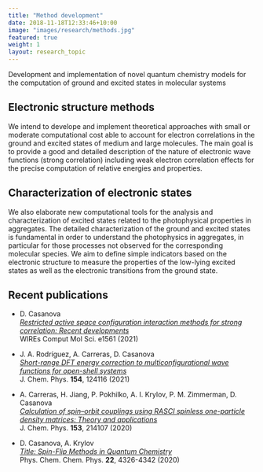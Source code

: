 ```yaml
---
title: "Method development"
date: 2018-11-18T12:33:46+10:00
image: "images/research/methods.jpg"
featured: true
weight: 1
layout: research_topic
---
```


Development and implementation of novel quantum chemistry models for the computation of 
ground and excited states in molecular systems

## Electronic structure methods 

We intend to develope and implement theoretical approaches with small or moderate computational cost able to 
account for electron correlations in the ground and excited states of medium and large molecules. The main goal is to 
provide a good and detailed description of the nature of electronic wave functions (strong correlation) including weak 
electron correlation effects for the precise computation of relative energies and properties. 

## Characterization of electronic states

We also elaborate new computational tools for the analysis and characterization of excited states related to the photophysical 
properties in aggregates. The detailed characterization of the ground and excited states is fundamental in order to 
understand the photophysics in aggregates, in particular for those processes not observed for the corresponding 
molecular species. We aim to define simple indicators based on the electronic structure to measure the properties of 
the low-lying excited states as well as the electronic transitions from the ground state. 

## Recent publications

- D. Casanova <br>
_[Restricted active space configuration interaction methods for strong correlation: Recent developments](https://wires.onlinelibrary.wiley.com/doi/10.1002/wcms.1561)_ <br>
WIREs Comput Mol Sci. e1561 (2021)

- J. A. Rodríguez, A. Carreras, D. Casanova <br>
_[Short-range DFT energy correction to multiconfigurational wave functions for open-shell systems](https://aip.scitation.org/doi/10.1063/5.0046404)_ <br>
J. Chem. Phys. **154**, 124116 (2021)

- A. Carreras, H. Jiang, P. Pokhilko, A. I. Krylov, P. M. Zimmerman, D. Casanova <br>
_[Calculation of spin–orbit couplings using RASCI spinless one-particle density matrices:
Theory and applications](https://aip.scitation.org/doi/10.1063/5.0029146)_ <br>
J. Chem. Phys. **153**, 214107 (2020)

- D. Casanova, A. Krylov <br>
_[Title: Spin-Flip Methods in Quantum Chemistry](https://doi.org/10.1039/C9CP06507E)_ <br>
Phys. Chem. Chem. Phys. **22**, 4326-4342 (2020)

